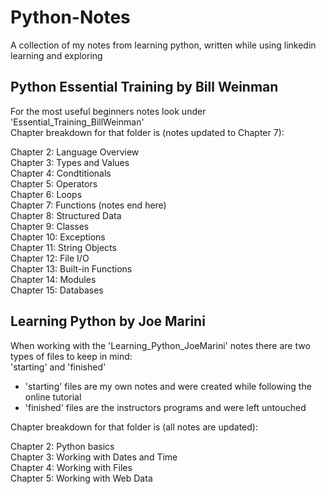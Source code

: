 # Python-Notes
A collection of my notes from learning python, written while using linkedin learning and exploring  

## Python Essential Training by Bill Weinman
For the most useful beginners notes look under 'Essential_Training_BillWeinman'  
Chapter breakdown for that folder is (notes updated to Chapter 7):  
  
Chapter 2: Language Overview  
Chapter 3: Types and Values  
Chapter 4: Condtitionals  
Chapter 5: Operators  
Chapter 6: Loops  
Chapter 7: Functions (notes end here)  
Chapter 8: Structured Data  
Chapter 9: Classes  
Chapter 10: Exceptions  
Chapter 11: String Objects  
Chapter 12: File I/O  
Chapter 13: Built-in Functions  
Chapter 14: Modules  
Chapter 15: Databases  

## Learning Python by Joe Marini
When working with the 'Learning_Python_JoeMarini' notes there are two types of files to keep in mind:  
'starting' and 'finished'  
 - 'starting' files are my own notes and were created while following the online tutorial  
 - 'finished' files are the instructors programs and were left untouched    

Chapter breakdown for that folder is (all notes are updated):  
  
Chapter 2: Python basics  
Chapter 3: Working with Dates and Time  
Chapter 4: Working with Files  
Chapter 5: Working with Web Data  
